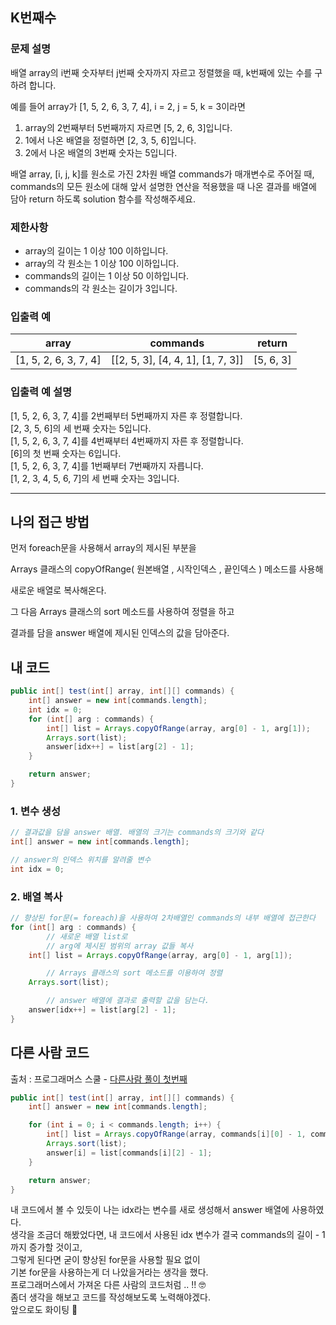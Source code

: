 ## K번째수

### **문제 설명**

배열 array의 i번째 숫자부터 j번째 숫자까지 자르고 정렬했을 때, 
k번째에 있는 수를 구하려 합니다.

예를 들어 array가 [1, 5, 2, 6, 3, 7, 4], i = 2, j = 5, k = 3이라면

1. array의 2번째부터 5번째까지 자르면 [5, 2, 6, 3]입니다.
2. 1에서 나온 배열을 정렬하면 [2, 3, 5, 6]입니다.
3. 2에서 나온 배열의 3번째 숫자는 5입니다.

배열 array, [i, j, k]를 원소로 가진 2차원 배열 commands가 매개변수로 주어질 때, 
commands의 모든 원소에 대해
앞서 설명한 연산을 적용했을 때 나온 결과를 
배열에 담아 return 하도록 solution 함수를 작성해주세요.

### 제한사항

- array의 길이는 1 이상 100 이하입니다.
- array의 각 원소는 1 이상 100 이하입니다.
- commands의 길이는 1 이상 50 이하입니다.
- commands의 각 원소는 길이가 3입니다.

### 입출력 예

| array | commands | return |
| --- | --- | --- |
| [1, 5, 2, 6, 3, 7, 4] | [[2, 5, 3], [4, 4, 1], [1, 7, 3]] | [5, 6, 3] |

### 입출력 예 설명

[1, 5, 2, 6, 3, 7, 4]를 2번째부터 5번째까지 자른 후 정렬합니다.    
[2, 3, 5, 6]의 세 번째 숫자는 5입니다.    
[1, 5, 2, 6, 3, 7, 4]를 4번째부터 4번째까지 자른 후 정렬합니다.    
[6]의 첫 번째 숫자는 6입니다.    
[1, 5, 2, 6, 3, 7, 4]를 1번째부터 7번째까지 자릅니다.     
[1, 2, 3, 4, 5, 6, 7]의 세 번째 숫자는 3입니다.   

---

## 나의 접근 방법

먼저 foreach문을 사용해서 array의 제시된 부분을

Arrays 클래스의 copyOfRange( 원본배열 , 시작인덱스 , 끝인덱스 ) 메소드를 사용해

새로운 배열로 복사해온다.

그 다음 Arrays 클래스의 sort 메소드를 사용하여 정렬을 하고

결과를 담을 answer 배열에 제시된 인덱스의 값을 담아준다.

## 내 코드

```java
public int[] test(int[] array, int[][] commands) {
    int[] answer = new int[commands.length];
    int idx = 0;
    for (int[] arg : commands) {
        int[] list = Arrays.copyOfRange(array, arg[0] - 1, arg[1]);
        Arrays.sort(list);
        answer[idx++] = list[arg[2] - 1];
    }

    return answer;
}
```

### 1.  변수 생성

```java
// 결과값을 담을 answer 배열. 배열의 크기는 commands의 크기와 같다
int[] answer = new int[commands.length]; 

// answer의 인덱스 위치를 알려줄 변수
int idx = 0;
```

### 2. 배열 복사

```java
// 향상된 for문(= foreach)을 사용하여 2차배열인 commands의 내부 배열에 접근한다
for (int[] arg : commands) {
		// 새로운 배열 list로 
		// arg에 제시된 범위의 array 값들 복사
    int[] list = Arrays.copyOfRange(array, arg[0] - 1, arg[1]);

		// Arrays 클래스의 sort 메소드를 이용하여 정렬
    Arrays.sort(list);

		// answer 배열에 결과로 출력할 값을 담는다.
    answer[idx++] = list[arg[2] - 1];
}
```

## 다른 사람 코드

출처 : 프로그래머스 스쿨 - [다른사람 풀이 첫번째]([https://school.programmers.co.kr/learn/courses/30/lessons/42748/solution_groups?language=java](https://school.programmers.co.kr/learn/courses/30/lessons/42748/solution_groups?language=java))

```java
public int[] test(int[] array, int[][] commands) {
    int[] answer = new int[commands.length];

    for (int i = 0; i < commands.length; i++) {
        int[] list = Arrays.copyOfRange(array, commands[i][0] - 1, commands[i][1]);
        Arrays.sort(list);
        answer[i] = list[commands[i][2] - 1];
    }

    return answer;
}
```
내 코드에서 볼 수 있듯이 나는 idx라는 변수를 새로 생성해서 answer 배열에 사용하였다.    
생각을 조금더 해봤었다면, 내 코드에서 사용된 idx 변수가 결국 commands의 길이 - 1 까지 증가할 것이고,    
그렇게 된다면 굳이 향상된 for문을 사용할 필요 없이   
기본 for문을 사용하는게 더 나았을거라는 생각을 했다.  
프로그래머스에서 가져온 다른 사람의 코드처럼 .. !! 🤓  
좀더 생각을 해보고 코드를 작성해보도록 노력해야겠다.  
앞으로도 화이팅 💪  


